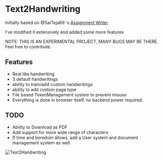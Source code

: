 # Text2Handwriting
Initially based on @SaiTeja69 's [Assignment Writer](https://github.com/SaiTeja69/Assignment_Writer)

I've modified it extensively and added some more features

NOTE: THIS IS AN EXPERIMENTAL PROJECT, MANY BUGS MAY BE THERE. Feel free to contribute.

## Features
- Real like handwriting
- 3 default handwritings
- ability to train/add custom handwritings
- ability to add custom page type
- File based TokenManagement system to prevent misuse
- Everything is done in browser itself, no backend power required.

## TODO
 - Ability to Download as PDF
 - Add support for more wide range of characters
 - If time and boredom allows, add a User system and document management system as well.

![Text2Handwriting](https://i.imgur.com/LiCrTQs.png)